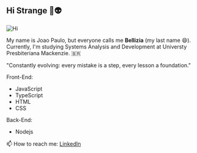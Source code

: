 ## Hi Strange 👋👽
![Hi](https://media2.giphy.com/media/v1.Y2lkPTc5MGI3NjExeWZxcG9wMTIxc2k3ZTc5bmZ4OHF2ZWNlb2JwdG13aWRwZXJwemdycCZlcD12MV9pbnRlcm5hbF9naWZfYnlfaWQmY3Q9Zw/oBYB0gqUy3xxBf89aT/giphy.gif)


My name is Joao Paulo, but everyone calls me **Bellizia** (my last name 😄). Currently, I'm studying Systems Analysis and Development at Universty Presbiteriana Mackenzie. 🇧🇷

"Constantly evolving: every mistake is a step, every lesson a foundation."

Front-End:
- JavaScript
- TypeScript
- HTML
- CSS

Back-End:
- Nodejs



📫 How to reach me: [LinkedIn](https://www.linkedin.com/in/jo%C3%A3o-paulo-bellizia-65ab0971/)


